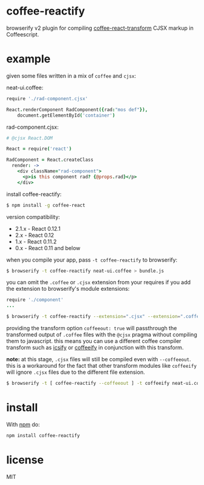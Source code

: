 # coffee-reactify

browserify v2 plugin for compiling [coffee-react-transform](https://github.com/jsdf/coffee-react-transform) CJSX markup in Coffeescript.

# example

given some files written in a mix of `coffee` and `cjsx`:

neat-ui.coffee:
``` coffee
require './rad-component.cjsx'

React.renderComponent RadComponent({rad:"mos def"}),
	document.getElementById('container')
```

rad-component.cjsx:
``` coffee
# @cjsx React.DOM 

React = require('react')

RadComponent = React.createClass
  render: ->
    <div className="rad-component">
      <p>is this component rad? {@props.rad}</p>
    </div>
```

install coffee-reactify:

```bash
$ npm install -g coffee-react
```

version compatibility: 

- 2.1.x - React 0.12.1
- 2.x - React 0.12
- 1.x - React 0.11.2
- 0.x - React 0.11 and below

when you compile your app, pass `-t coffee-reactify` to browserify:

```bash
$ browserify -t coffee-reactify neat-ui.coffee > bundle.js
```

you can omit the `.coffee` or `.cjsx` extension from your requires if you add the extension to browserify's module extensions:

``` coffee
require './component'
...
```

```bash
$ browserify -t coffee-reactify --extension=".cjsx" --extension=".coffee" neat-ui.coffee > bundle.js
```

providing the transform option `coffeeout: true` will passthrough the transformed
output of `.coffee` files with the `@cjsx` pragma without compiling them to javascript.
this means you can use a different coffee compiler transform such as [icsify](https://github.com/maxtaco/icsify) or [coffeeify](https://github.com/jnordberg/coffeeify) in conjunction with this transform.

**note:** at this stage, `.cjsx` files will still be compiled even with `--coffeeout`.
this is a workaround for the fact that other transform modules like `coffeeify` will
ignore `.cjsx` files due to the different file extension.

```bash
$ browserify -t [ coffee-reactify --coffeeout ] -t coffeeify neat-ui.coffee > bundle.js
```

# install

With [npm](https://npmjs.org) do:

```bash
npm install coffee-reactify
```

# license

MIT
